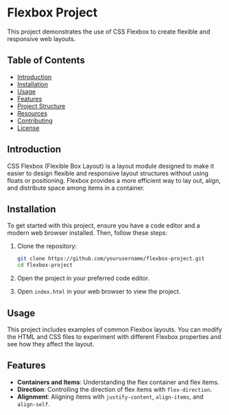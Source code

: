 # Flexbox Project

This project demonstrates the use of CSS Flexbox to create flexible and responsive web layouts.

## Table of Contents
- [Introduction](#introduction)
- [Installation](#installation)
- [Usage](#usage)
- [Features](#features)
- [Project Structure](#project-structure)
- [Resources](#resources)
- [Contributing](#contributing)
- [License](#license)

## Introduction

CSS Flexbox (Flexible Box Layout) is a layout module designed to make it easier to design flexible and responsive layout structures without using floats or positioning. Flexbox provides a more efficient way to lay out, align, and distribute space among items in a container.

## Installation

To get started with this project, ensure you have a code editor and a modern web browser installed. Then, follow these steps:

1. Clone the repository:
    ```bash
    git clone https://github.com/yourusername/flexbox-project.git
    cd flexbox-project
    ```

2. Open the project in your preferred code editor.

3. Open `index.html` in your web browser to view the project.

## Usage

This project includes examples of common Flexbox layouts. You can modify the HTML and CSS files to experiment with different Flexbox properties and see how they affect the layout.

## Features

- **Containers and Items**: Understanding the flex container and flex items.
- **Direction**: Controlling the direction of flex items with `flex-direction`.
- **Alignment**: Aligning items with `justify-content`, `align-items`, and `align-self`.
